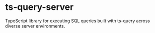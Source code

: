 # ts-query-server
TypeScript library for executing SQL queries built with ts-query across diverse server environments.
